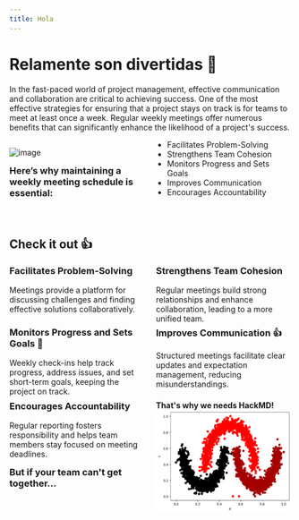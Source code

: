 ```yaml
---
title: Hola
---
```


<style>
.two-column-layout {
  column-count: 2; /* Set column number */
  column-gap: 20px;
  max-width: 100%;
  overflow: hidden;
}

/* Media query for mobile devices */
@media (max-width: 768px) {
  .two-column-layout {
    column-count: 1; /* Switch to single column on small screens */
    column-gap: 0;   /* Optional: Set gap to 0 for single column */
  }
}

.markdown-body, .ui-infobar {
    max-width: unset !important;
}

.two-column-layout ul, 
.two-column-layout ol {
  margin: 0;
  padding-left: 20px;
}

.two-column-layout strong {
  font-weight: bold;
}

.two-column-layout em {
  font-style: italic;
}
    
.two-column-layout h1,
.two-column-layout h2,
.two-column-layout h3,
.two-column-layout h4,
.two-column-layout h5,
.two-column-layout h6 {
    margin-top: 0;    
}
</style>
# Relamente son divertidas 🙋

In the fast-paced world of project management, effective communication and collaboration are critical to achieving success. One of the most effective strategies for ensuring that a project stays on track is for teams to meet at least once a week. Regular weekly meetings offer numerous benefits that can significantly enhance the likelihood of a project's success.

<div class="two-column-layout">

![image](https://hackmd.io/_uploads/SyHssWcKR.png)

### Here’s why maintaining a weekly meeting schedule is essential:

- Facilitates Problem-Solving
- Strengthens Team Cohesion
- Monitors Progress and Sets Goals
- Improves Communication
- Encourages Accountability
</div>

&nbsp;

## Check it out :+1:

<div class="two-column-layout">

### Facilitates Problem-Solving

Meetings provide a platform for discussing challenges and finding effective solutions collaboratively.

### Strengthens Team Cohesion

Regular meetings build strong relationships and enhance collaboration, leading to a more unified team.

</div>

<div class="two-column-layout">

### Monitors Progress and Sets Goals 🎯

Weekly check-ins help track progress, address issues, and set short-term goals, keeping the project on track.

### Improves Communication 👍

Structured meetings facilitate clear updates and expectation management, reducing misunderstandings.

</div>

<div class="two-column-layout">

### Encourages Accountability

Regular reporting fosters responsibility and helps team members stay focused on meeting deadlines.

### But if your team can't get together...

**That's why we needs HackMD!**
![](/images/lunas_3.png)

</div>


